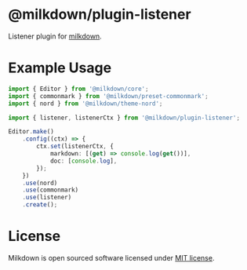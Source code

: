 # @milkdown/plugin-listener

Listener plugin for [milkdown](https://saul-mirone.github.io/milkdown/).

# Example Usage

```typescript
import { Editor } from '@milkdown/core';
import { commonmark } from '@milkdown/preset-commonmark';
import { nord } from '@milkdown/theme-nord';

import { listener, listenerCtx } from '@milkdown/plugin-listener';

Editor.make()
    .config((ctx) => {
        ctx.set(listenerCtx, {
            markdown: [(get) => console.log(get())],
            doc: [console.log],
        });
    })
    .use(nord)
    .use(commonmark)
    .use(listener)
    .create();
```

# License

Milkdown is open sourced software licensed under [MIT license](https://github.com/Saul-Mirone/milkdown/blob/main/LICENSE).
